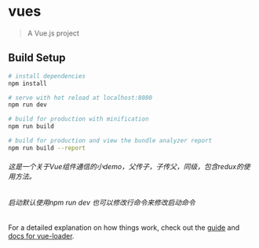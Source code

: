 # vues

> A Vue.js project

## Build Setup

``` bash
# install dependencies
npm install

# serve with hot reload at localhost:8080
npm run dev

# build for production with minification
npm run build

# build for production and view the bundle analyzer report
npm run build --report
```
###### 这是一个关于Vue组件通信的小demo，父传子，子传父，同级，包含redux的使用方法。

###### 启动默认使用npm run dev  也可以修改行命令来修改启动命令

For a detailed explanation on how things work, check out the [guide](http://vuejs-templates.github.io/webpack/) and [docs for vue-loader](http://vuejs.github.io/vue-loader).
